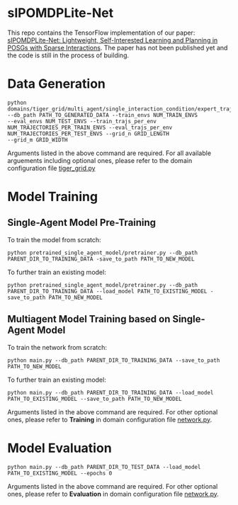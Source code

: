 # sIPOMDPLite-Net
This repo contains the TensorFlow implementation of our paper: [sIPOMDPLite-Net: Lightweight, Self-Interested Learning and Planning in POSGs with Sparse Interactions](https://arxiv.org/pdf/2202.11188.pdf). The paper has not been published yet and the code is still in the process of building.
# Data Generation
```
python domains/tiger_grid/multi_agent/single_interaction_condition/expert_traj_generator.py --db_path PATH_TO_GENERATED_DATA --train_envs NUM_TRAIN_ENVS 
--eval_envs NUM_TEST_ENVS --train_trajs_per_env NUM_TRAJECTORIES_PER_TRAIN_ENVS --eval_trajs_per_env NUM_TRAJECTORIES_PER_TEST_ENVS --grid_n GRID_LENGTH 
--grid_m GRID_WIDTH
```
Arguments listed in the above command are required. For all available arguements including optional ones, please refer to the domain configuration file [tiger_grid.py](./configs/envs/tiger_grid.py)
# Model Training
## Single-Agent Model Pre-Training
To train the model from scratch:
```
python pretrained_single_agent_model/pretrainer.py --db_path PARENT_DIR_TO_TRAINING_DATA -save_to_path PATH_TO_NEW_MODEL
```
To further train an existing model:
```
python pretrained_single_agent_model/pretrainer.py --db_path PARENT_DIR_TO_TRAINING_DATA --load_model PATH_TO_EXISTING_MODEL -save_to_path PATH_TO_NEW_MODEL
```
## Multiagent Model Training based on Single-Agent Model
To train the network from scratch:
```
python main.py --db_path PARENT_DIR_TO_TRAINING_DATA --save_to_path PATH_TO_NEW_MODEL
```
To further train an existing model:
```
python main.py --db_path PARENT_DIR_TO_TRAINING_DATA --load_model PATH_TO_EXISTING_MODEL --save_to_path PATH_TO_NEW_MODEL
```
Arguments listed in the above command are required. For other optional ones, please refer to __Training__ in domain configuration file [network.py](./configs/network.py).
# Model Evaluation
```
python main.py --db_path PARENT_DIR_TO_TEST_DATA --load_model PATH_TO_EXISTING_MODEL --epochs 0
```
Arguments listed in the above command are required. For other optional ones, please refer to __Evaluation__ in domain configuration file [network.py](./configs/network.py).
